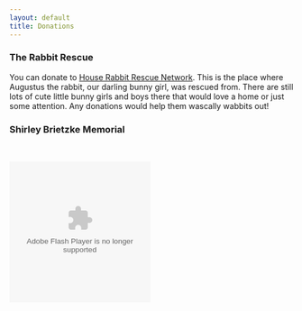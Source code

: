 ```yaml
---
layout: default
title: Donations
---
```


</div>
</div>

<div class='row'>
<div class='span8'>

<h3>The Rabbit Rescue</h3>

<p>You can donate to <a href='http://rabbitresource.org/tonya-hartwich-and-brian-brietzkes-wedding/'>House Rabbit Rescue Network</a>.  This is the place where Augustus the rabbit, our darling bunny girl, was rescued from.  There are still lots of cute little bunny girls and boys there that would love a home or just some attention.  Any donations would help them wascally wabbits out!</p>

</div>

<div class='span8'>

<h3>Shirley Brietzke Memorial</h3>

<br/>

<object width="250" height="250"><param name="movie" value="http://widget.chipin.com/widget/id/a53754282998160b"></param><param name="allowScriptAccess" value="always"></param><param name="wmode" value="transparent"></param><param name="event_title" value="Shirley%20Brietzke%20Memorial"></param><param name="color_scheme" value="blue"></param><embed src="http://widget.chipin.com/widget/id/a53754282998160b" flashVars="event_title=Shirley%20Brietzke%20Memorial&color_scheme=blue" type="application/x-shockwave-flash" allowScriptAccess="always" wmode="transparent" width="250" height="250"></embed></object>

</div>